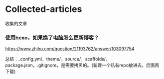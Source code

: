 # Collected-articles
收集的文章

### 使用hexo，如果换了电脑怎么更新博客？

https://www.zhihu.com/question/21193762/answer/103097754

总结：_config.yml，theme/，source/，scaffolds/，package.json，.gitignore，是需要拷贝的。(新建一个私有repo放进去，后面再下载)
